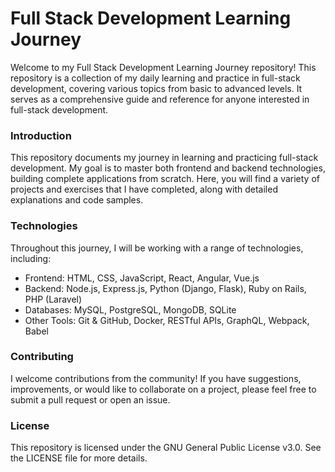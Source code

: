 # Full Stack Development Learning Journey

Welcome to my Full Stack Development Learning Journey repository! This repository is a collection of my daily learning and practice in full-stack development, covering various topics from basic to advanced levels. It serves as a comprehensive guide and reference for anyone interested in full-stack development.

### Introduction

This repository documents my journey in learning and practicing full-stack development. My goal is to master both frontend and backend technologies, building complete applications from scratch. Here, you will find a variety of projects and exercises that I have completed, along with detailed explanations and code samples.

### Technologies

Throughout this journey, I will be working with a range of technologies, including:

* Frontend: HTML, CSS, JavaScript, React, Angular, Vue.js
* Backend: Node.js, Express.js, Python (Django, Flask), Ruby on Rails, PHP (Laravel)
* Databases: MySQL, PostgreSQL, MongoDB, SQLite
* Other Tools: Git & GitHub, Docker, RESTful APIs, GraphQL, Webpack, Babel

### Contributing

I welcome contributions from the community! If you have suggestions, improvements, or would like to collaborate on a project, please feel free to submit a pull request or open an issue.

### License

This repository is licensed under the GNU General Public License v3.0. See the LICENSE file for more details.
